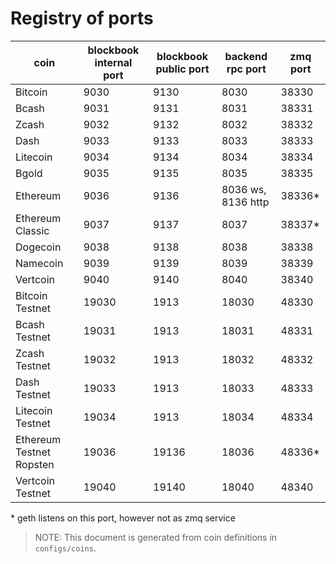 # Registry of ports

| coin                     | blockbook internal port | blockbook public port | backend rpc port   | zmq port |
|--------------------------|-------------------------|-----------------------|--------------------|----------|
| Bitcoin                  | 9030                    | 9130                  | 8030               | 38330    |
| Bcash                    | 9031                    | 9131                  | 8031               | 38331    |
| Zcash                    | 9032                    | 9132                  | 8032               | 38332    |
| Dash                     | 9033                    | 9133                  | 8033               | 38333    |
| Litecoin                 | 9034                    | 9134                  | 8034               | 38334    |
| Bgold                    | 9035                    | 9135                  | 8035               | 38335    |
| Ethereum                 | 9036                    | 9136                  | 8036 ws, 8136 http | 38336*   |
| Ethereum Classic         | 9037                    | 9137                  | 8037               | 38337*   |
| Dogecoin                 | 9038                    | 9138                  | 8038               | 38338    |
| Namecoin                 | 9039                    | 9139                  | 8039               | 38339    |
| Vertcoin                 | 9040                    | 9140                  | 8040               | 38340    |
| Bitcoin Testnet          | 19030                   | 1913                  | 18030              | 48330    |
| Bcash Testnet            | 19031                   | 1913                  | 18031              | 48331    |
| Zcash Testnet            | 19032                   | 1913                  | 18032              | 48332    |
| Dash Testnet             | 19033                   | 1913                  | 18033              | 48333    |
| Litecoin Testnet         | 19034                   | 1913                  | 18034              | 48334    |
| Ethereum Testnet Ropsten | 19036                   | 19136                 | 18036              | 48336*   |
| Vertcoin Testnet         | 19040                   | 19140                 | 18040              | 48340    |

\* geth listens on this port, however not as zmq service

> NOTE: This document is generated from coin definitions in `configs/coins`.
